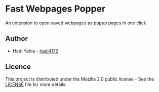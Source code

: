 # Fast Webpages Popper

An extension to open saved webpages as popup pages in one click

<!-- [Install](https://chrome.google.com/webstore/detail/signets-plugin/bgbigmlncgkakhiaokjbhibkednbibpf) -->

## Author

* Hadi Yahia - [hadi4172](https://github.com/hadi4172)

## Licence

This project is distributed under the Mozilla 2.0 public license - See the [LICENSE](LICENSE) file for more details.
